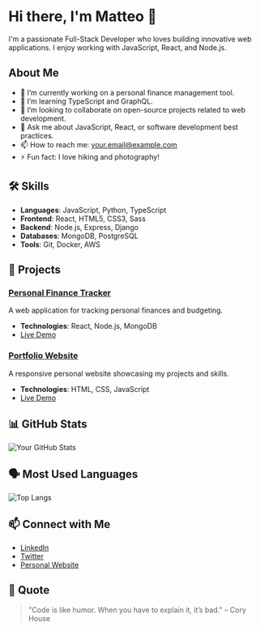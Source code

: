 # Hi there, I'm Matteo 👋
I'm a passionate Full-Stack Developer who loves building innovative web applications. I enjoy working with JavaScript, React, and Node.js.

## About Me
- 🔭 I’m currently working on a personal finance management tool.
- 🌱 I’m learning TypeScript and GraphQL.
- 👯 I’m looking to collaborate on open-source projects related to web development.
- 💬 Ask me about JavaScript, React, or software development best practices.
- 📫 How to reach me: your.email@example.com
- ⚡ Fun fact: I love hiking and photography!

## 🛠️ Skills
- **Languages**: JavaScript, Python, TypeScript
- **Frontend**: React, HTML5, CSS3, Sass
- **Backend**: Node.js, Express, Django
- **Databases**: MongoDB, PostgreSQL
- **Tools**: Git, Docker, AWS

## 🚀 Projects

### [Personal Finance Tracker](https://github.com/yourusername/finance-tracker)
A web application for tracking personal finances and budgeting.
- **Technologies**: React, Node.js, MongoDB
- [Live Demo](https://finance-tracker-demo.com)

### [Portfolio Website](https://github.com/yourusername/portfolio)
A responsive personal website showcasing my projects and skills.
- **Technologies**: HTML, CSS, JavaScript
- [Live Demo](https://yourportfolio.com)

## 📊 GitHub Stats
![Your GitHub Stats](https://github-readme-stats.vercel.app/api?username=l3Luel7evL&show_icons=true&theme=radical)

## 🗣️ Most Used Languages
![Top Langs](https://github-readme-stats.vercel.app/api/top-langs/?username=l3Luel7evL&layout=compact&theme=radical)


## 📫 Connect with Me
- [LinkedIn](https://linkedin.com/in/yourname)
- [Twitter](https://twitter.com/yourusername)
- [Personal Website](https://yourwebsite.com)

## 💬 Quote
> "Code is like humor. When you have to explain it, it’s bad." – Cory House
